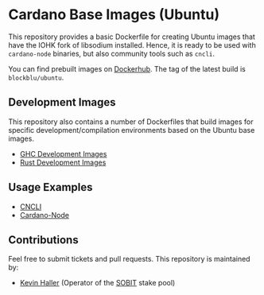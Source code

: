 # Cardano Base Images (Ubuntu)

This repository provides a basic Dockerfile for creating Ubuntu images that have the IOHK fork of libsodium installed. Hence, it is ready to be used with `cardano-node` binaries, but also community tools such as `cncli`. 

You can find prebuilt images on [Dockerhub](https://hub.docker.com/repository/docker/blockblu/ubuntu). The tag of the latest build is `blockblu/ubuntu`.

## Development Images

This repository also contains a number of Dockerfiles that build images for specific development/compilation environments based on the Ubuntu base images.

* [GHC Development Images](GHC/README.md)
* [Rust Development Images](Rust/README.md)

## Usage Examples

* [CNCLI](https://github.com/outofbits/cncli-images)
* [Cardano-Node](https://github.com/outofbits/cardano-node-docker)

## Contributions

Feel free to submit tickets and pull requests. This repository is maintained by:

* [Kevin Haller](mailto:kevin.haller@blockblu.io) (Operator of the [SOBIT](https://staking.outofbits.com/) stake pool)
